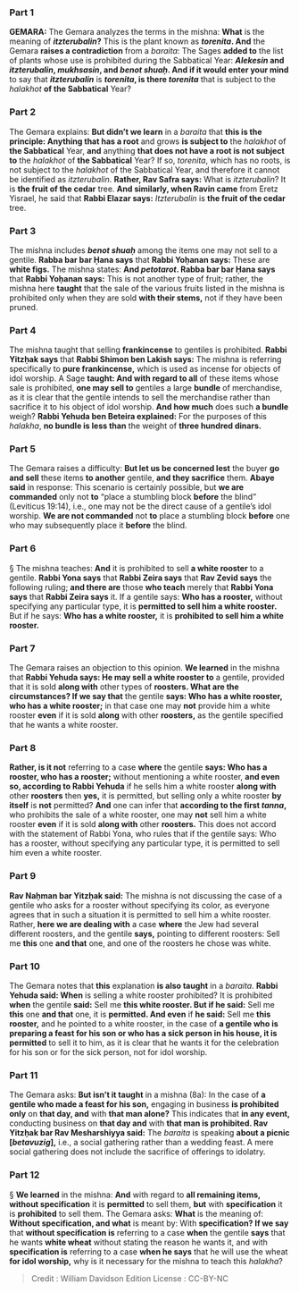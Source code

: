 
### Part 1
<strong>GEMARA:</strong> The Gemara analyzes the terms in the mishna: <b>What</b> is the meaning of <b><i>itzterubalin</i>?</b> This is the plant known as <b><i>torenita</i>. And</b> the Gemara <b>raises a contradiction</b> from a <i>baraita</i>: The Sages <b>added to</b> the list of plants whose use is prohibited during the Sabbatical Year: <b><i>Alekesin</i> and <i>itzterubalin</i>, <i>mukhsasin</i>, and <i>benot shuaḥ</i>. And if it would enter your mind</b> to say that <b><i>itzterubalin</i></b> is <b><i>torenita</i>, is there <i>torenita</i></b> that is subject to the <i>halakhot</i> <b>of the Sabbatical</b> Year?

### Part 2
The Gemara explains: <b>But didn’t we learn</b> in a <i>baraita</i> that <b>this is the principle: Anything that has a root</b> and grows <b>is subject to</b> the <i>halakhot</i> of <b>the Sabbatical</b> Year, <b>and</b> anything <b>that does not have a root is not subject to</b> the <i>halakhot</i> of <b>the Sabbatical</b> Year? If so, <i>torenita</i>, which has no roots, is not subject to the <i>halakhot</i> of the Sabbatical Year, and therefore it cannot be identified as <i>itzterubalin</i>. <b>Rather, Rav Safra says:</b> What is <i>itzterubalin</i>? It is <b>the fruit of the cedar</b> tree. <b>And similarly, when Ravin came</b> from Eretz Yisrael, he said that <b>Rabbi Elazar says:</b> <i>Itzterubalin</i> is <b>the fruit of the cedar</b> tree.

### Part 3
The mishna includes <b><i>benot shuaḥ</i></b> among the items one may not sell to a gentile. <b>Rabba bar bar Ḥana says</b> that <b>Rabbi Yoḥanan says:</b> These are <b>white figs.</b> The mishna states: <b>And <i>petotarot</i>. Rabba bar bar Ḥana says</b> that <b>Rabbi Yoḥanan says:</b> This is not another type of fruit; rather, the mishna here <b>taught</b> that the sale of the various fruits listed in the mishna is prohibited only when they are sold <b>with their stems,</b> not if they have been pruned.

### Part 4
The mishna taught that selling <b>frankincense</b> to gentiles is prohibited. <b>Rabbi Yitzḥak says</b> that <b>Rabbi Shimon ben Lakish says:</b> The mishna is referring specifically to <b>pure frankincense,</b> which is used as incense for objects of idol worship. A Sage <b>taught: And with regard to all</b> of these items whose sale is prohibited, <b>one may sell to</b> gentiles a large <b>bundle</b> of merchandise, as it is clear that the gentile intends to sell the merchandise rather than sacrifice it to his object of idol worship. <b>And how much</b> does such <b>a bundle</b> weigh? <b>Rabbi Yehuda ben Beteira explained:</b> For the purposes of this <i>halakha</i>, <b>no bundle is less than</b> the weight of <b>three hundred dinars.</b>

### Part 5
The Gemara raises a difficulty: <b>But let us be concerned lest</b> the buyer <b>go and sell</b> these items <b>to another</b> gentile, <b>and they sacrifice</b> them. <b>Abaye said</b> in response: This scenario is certainly possible, but <b>we are commanded</b> only not <b>to</b> “place a stumbling block <b>before</b> the blind” (Leviticus 19:14), i.e., one may not be the direct cause of a gentile’s idol worship. <b>We are not commanded</b> not <b>to</b> place a stumbling block <b>before</b> one who may subsequently place it <b>before</b> the blind.

### Part 6
§ The mishna teaches: <b>And</b> it is prohibited to sell <b>a white rooster</b> to a gentile. <b>Rabbi Yona says</b> that <b>Rabbi Zeira says</b> that <b>Rav Zevid says</b> the following ruling; <b>and there are</b> those <b>who teach</b> merely that <b>Rabbi Yona says</b> that <b>Rabbi Zeira says</b> it. If a gentile says: <b>Who has a rooster,</b> without specifying any particular type, it is <b>permitted to sell him a white rooster.</b> But if he says: <b>Who has a white rooster,</b> it is <b>prohibited to sell him a white rooster.</b>

### Part 7
The Gemara raises an objection to this opinion. <b>We learned</b> in the mishna that <b>Rabbi Yehuda says: He may sell a white rooster to</b> a gentile, provided that it is sold <b>along with</b> other types of <b>roosters. What are the circumstances? If we say that</b> the gentile <b>says: Who has a white rooster, who has a white rooster;</b> in that case one may <b>not</b> provide him a white rooster <b>even</b> if it is sold <b>along</b> with other <b>roosters,</b> as the gentile specified that he wants a white rooster.

### Part 8
<b>Rather, is it not</b> referring to a case <b>where</b> the gentile <b>says: Who has a rooster, who has a rooster;</b> without mentioning a white rooster, <b>and even so, according to Rabbi Yehuda</b> if he sells him a white rooster <b>along with</b> other <b>roosters</b> then <b>yes,</b> it is permitted, but selling only a white rooster <b>by itself</b> is <b>not</b> permitted? <b>And</b> one can infer that <b>according to the first <i>tanna</i>,</b> who prohibits the sale of a white rooster, one may <b>not</b> sell him a white rooster <b>even</b> if it is sold <b>along with</b> other <b>roosters.</b> This does not accord with the statement of Rabbi Yona, who rules that if the gentile says: Who has a rooster, without specifying any particular type, it is permitted to sell him even a white rooster.

### Part 9
<b>Rav Naḥman bar Yitzḥak said:</b> The mishna is not discussing the case of a gentile who asks for a rooster without specifying its color, as everyone agrees that in such a situation it is permitted to sell him a white rooster. Rather, <b>here we are dealing with</b> a case <b>where</b> the Jew had several different roosters, and the gentile <b>says,</b> pointing to different roosters: Sell me <b>this</b> one <b>and that</b> one, and one of the roosters he chose was white.

### Part 10
The Gemara notes that <b>this</b> explanation <b>is also taught</b> in a <i>baraita</i>. <b>Rabbi Yehuda said: When</b> is selling a white rooster prohibited? It is prohibited <b>when</b> the gentile <b>said:</b> Sell me <b>this white rooster. But if he said:</b> Sell me <b>this</b> one <b>and that</b> one, it is <b>permitted. And even</b> if <b>he said:</b> Sell me <b>this rooster,</b> and he pointed to a white rooster, in the case of <b>a gentile who is preparing a feast for his son or who has a sick person in his house, it is permitted</b> to sell it to him, as it is clear that he wants it for the celebration for his son or for the sick person, not for idol worship.

### Part 11
The Gemara asks: <b>But isn’t it taught</b> in a mishna (8a): In the case of <b>a gentile who made a feast for his son,</b> engaging in business <b>is prohibited only</b> on <b>that day, and</b> with <b>that man alone?</b> This indicates that <b>in any event,</b> conducting business on <b>that day and</b> with <b>that man is prohibited. Rav Yitzḥak bar Rav Mesharshiyya said:</b> The <i>baraita</i> is speaking <b>about a picnic [<i>betavuzig</i>],</b> i.e., a social gathering rather than a wedding feast. A mere social gathering does not include the sacrifice of offerings to idolatry.

### Part 12
§ <b>We learned</b> in the mishna: <b>And</b> with regard to <b>all remaining items, without specification</b> it is <b>permitted</b> to sell them, <b>but</b> with <b>specification</b> it is <b>prohibited</b> to sell them. The Gemara asks: <b>What</b> is the meaning of: <b>Without specification, and what</b> is meant by: With <b>specification? If we say</b> that <b>without specification is</b> referring to a case <b>when</b> the gentile <b>says</b> that he wants <b>white wheat</b> without stating the reason he wants it, and with <b>specification is</b> referring to a case <b>when he says</b> that he will use the wheat <b>for idol worship,</b> why is it necessary for the mishna to teach this <i>halakha</i>?

>Credit : William Davidson Edition
>License : CC-BY-NC